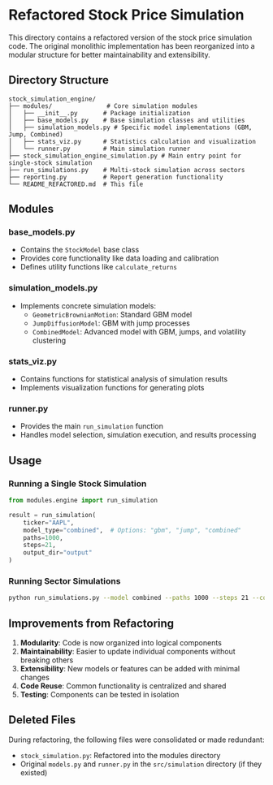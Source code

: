 # Refactored Stock Price Simulation

This directory contains a refactored version of the stock price simulation code. The original monolithic implementation has been reorganized into a modular structure for better maintainability and extensibility.

## Directory Structure

```
stock_simulation_engine/
├── modules/               # Core simulation modules
│   ├── __init__.py       # Package initialization
│   ├── base_models.py    # Base simulation classes and utilities
│   ├── simulation_models.py # Specific model implementations (GBM, Jump, Combined)
│   ├── stats_viz.py      # Statistics calculation and visualization
│   └── runner.py         # Main simulation runner
├── stock_simulation_engine_simulation.py # Main entry point for single-stock simulation
├── run_simulations.py    # Multi-stock simulation across sectors
├── reporting.py          # Report generation functionality
└── README_REFACTORED.md  # This file
```

## Modules

### base_models.py
- Contains the `StockModel` base class
- Provides core functionality like data loading and calibration
- Defines utility functions like `calculate_returns`

### simulation_models.py
- Implements concrete simulation models:
  - `GeometricBrownianMotion`: Standard GBM model
  - `JumpDiffusionModel`: GBM with jump processes
  - `CombinedModel`: Advanced model with GBM, jumps, and volatility clustering

### stats_viz.py
- Contains functions for statistical analysis of simulation results
- Implements visualization functions for generating plots

### runner.py
- Provides the main `run_simulation` function
- Handles model selection, simulation execution, and results processing

## Usage

### Running a Single Stock Simulation

```python
from modules.engine import run_simulation

result = run_simulation(
    ticker="AAPL",
    model_type="combined",  # Options: "gbm", "jump", "combined"
    paths=1000,
    steps=21,
    output_dir="output"
)
```

### Running Sector Simulations

```bash
python run_simulations.py --model combined --paths 1000 --steps 21 --companies 3
```

## Improvements from Refactoring

1. **Modularity**: Code is now organized into logical components
2. **Maintainability**: Easier to update individual components without breaking others
3. **Extensibility**: New models or features can be added with minimal changes
4. **Code Reuse**: Common functionality is centralized and shared
5. **Testing**: Components can be tested in isolation

## Deleted Files

During refactoring, the following files were consolidated or made redundant:

- `stock_simulation.py`: Refactored into the modules directory
- Original `models.py` and `runner.py` in the `src/simulation` directory (if they existed) 